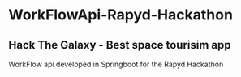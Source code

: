 # WorkFlowApi-Rapyd-Hackathon
## Hack The Galaxy - Best space tourisim app
WorkFlow api developed in Springboot for the Rapyd Hackathon

